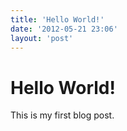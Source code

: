 ```yaml
---
title: 'Hello World!'
date: '2012-05-21 23:06'
layout: 'post'
---
```


# Hello World! #

This is my first blog post.
